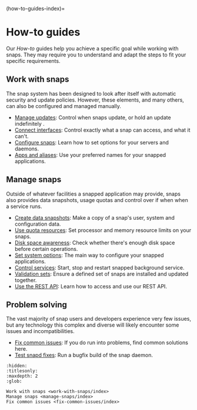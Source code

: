 (how-to-guides-index)=
# How-to guides

Our _How-to_ guides help you achieve a specific goal while working with snaps. They may require you to understand and adapt the steps to fit your specific requirements.

## Work with snaps

The snap system has been designed to look after itself with automatic security and update policies. However, these elements, and many others, can also be configured and managed manually.

* [Manage updates](/how-to-guides/work-with-snaps/manage-updates): Control when snaps update, or hold an update indefinitely .
* [Connect interfaces](/how-to-guides/work-with-snaps/connect-interfaces): Control exactly what a snap can access, and what it can't.
* [Configure snaps](/how-to-guides/work-with-snaps/configure-snaps): Learn how to set options for your servers and daemons.
* [Apps and aliases](/how-to-guides/work-with-snaps/apps-and-aliases): Use your preferred names for your snapped applications.

## Manage snaps

Outside of whatever facilities a snapped application may provide, snaps also provides data snapshots, usage quotas and control over if when when a service runs.

* [Create data snapshots](/how-to-guides/manage-snaps/create-data-snapshots): Make a copy of a snap's user, system and configuration data.
* [Use quota resources](/how-to-guides/manage-snaps/use-resource-quotas): Set processor and memory resource limits on your snaps.
* [Disk space awareness](/how-to-guides/manage-snaps/disk-space-awareness): Check whether there's enough disk space before certain operations.
* [Set system options](/how-to-guides/manage-snaps/set-system-options): The main way to configure your snapped applications.
* [Control services](/how-to-guides/manage-snaps/control-services): Start, stop and restart snapped background service.
* [Validation sets](/explanation/how-snaps-work/validation-sets): Ensure a defined set of snaps are installed and updated together.
* [Use the REST API](/how-to-guides/manage-snaps/use-the-rest-api): Learn how to access and use our REST API.

## Problem solving

The vast majority of snap users and developers experience very few issues, but any technology this complex and diverse will likely encounter some issues and incompatibilities. 

* [Fix common issues](/how-to-guides/fix-common-issues/index): If you do run into problems, find common solutions here.
* [Test snapd fixes](/how-to-guides/fix-common-issues/test-snapd-fixes): Run a bugfix build of the snap daemon.


```{toctree}
:hidden:
:titlesonly:
:maxdepth: 2
:glob:

Work with snaps <work-with-snaps/index>
Manage snaps <manage-snaps/index>
Fix common issues <fix-common-issues/index>
